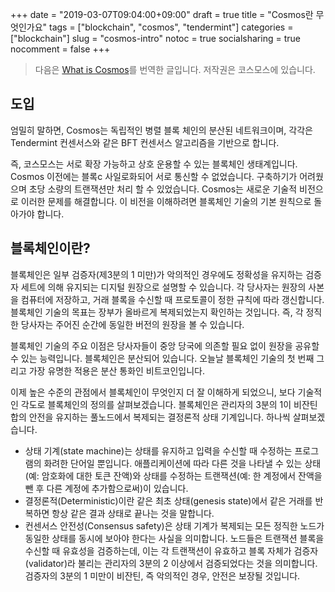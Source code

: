 +++
date          = "2019-03-07T09:04:00+09:00"
draft         = true
title         = "Cosmos란 무엇인가요"
tags          = ["blockchain", "cosmos", "tendermint"]
categories    = ["blockchain"]
slug          = "cosmos-intro"
notoc         = true
socialsharing = true
nocomment     = false
+++

> 다음은 [What is Cosmos](https://cosmos.network/intro)를 번역한 글입니다. 저작권은 코스모스에 있습니다.

## 도입

엄밀히 말하면, Cosmos는 독립적인 병렬 블록 체인의 분산된 네트워크이며, 각각은 Tendermint 컨센서스와 같은 BFT 컨센서스 알고리즘을 기반으로 합니다.

즉, 코스모스는 서로 확장 가능하고 상호 운용할 수 있는 블록체인 생태계입니다. Cosmos 이전에는 블록c 사일로화되어 서로 통신할 수 없었습니다. 구축하기가 어려웠으며 초당 소량의 트랜잭션만 처리 할 수 있었습니다. Cosmos는 새로운 기술적 비전으로 이러한 문제를 해결합니다. 이 비전을 이해하려면 블록체인 기술의 기본 원칙으로 돌아가야 합니다.

## 블록체인이란?
블록체인은 일부 검증자(제3분의 1 미만)가 악의적인 경우에도 정확성을 유지하는 검증자 세트에 의해 유지되는 디지털 원장으로 설명할 수 있습니다. 각 당사자는 원장의 사본을 컴퓨터에 저장하고, 거래 블록을 수신할 때 프로토콜이 정한 규칙에 따라 갱신합니다. 블록체인 기술의 목표는 장부가 올바르게 복제되었는지 확인하는 것입니다. 즉, 각 정직한 당사자는 주어진 순간에 동일한 버전의 원장을 볼 수 있습니다.

블록체인 기술의 주요 이점은 당사자들이 중앙 당국에 의존할 필요 없이 원장을 공유할 수 있는 능력입니다. 블록체인은 분산되어 있습니다. 오늘날 블록체인 기술의 첫 번째 그리고 가장 유명한 적용은 분산 통화인 비트코인입니다.

이제 높은 수준의 관점에서 블록체인이 무엇인지 더 잘 이해하게 되었으니, 보다 기술적인 각도로 블록체인의 정의를 살펴보겠습니다. 블록체인은 관리자의 3분의 1이 비잔틴 합의 안전을 유지하는 풀노드에서 복제되는 결정론적 상태 기계입니다. 하나씩 살펴보겠습니다.

- 상태 기계(state machine)는 상태를 유지하고 입력을 수신할 때 수정하는 프로그램의 화려한 단어일 뿐입니다. 애플리케이션에 따라 다른 것을 나타낼 수 있는 상태(예: 암호화에 대한 토큰 잔액)와 상태를 수정하는 트랜잭션(예: 한 계정에서 잔액을 뺀 후 다른 계정에 추가함으로써)이 있습니다.
- 결정론적(Deterministic)이란 같은 최초 상태(genesis state)에서 같은 거래를 반복하면 항상 같은 결과 상태로 끝나는 것을 말합니다.
- 컨센서스 안전성(Consensus safety)은 상태 기계가 복제되는 모든 정직한 노드가 동일한 상태를 동시에 보아야 한다는 사실을 의미합니다. 노드들은 트랜잭션 블록을 수신할 때 유효성을 검증하는데, 이는 각 트랜잭션이 유효하고 블록 자체가 검증자(validator)라 불리는 관리자의 3분의 2 이상에서 검증되었다는 것을 의미합니다. 검증자의 3분의 1 미만이 비잔틴, 즉 악의적인 경우, 안전은 보장될 것입니다.